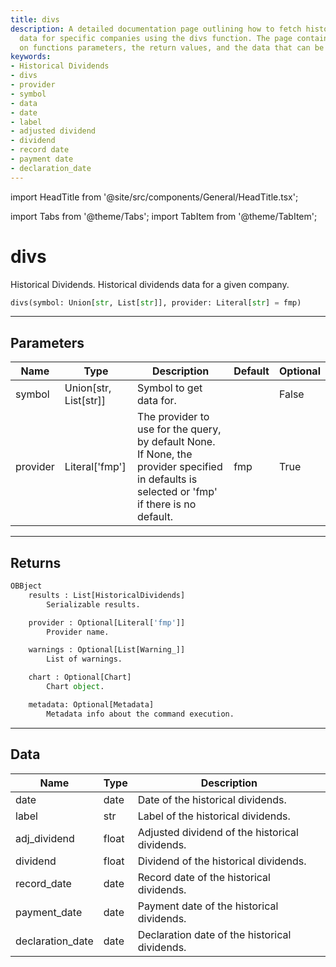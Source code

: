 ```yaml
---
title: divs
description: A detailed documentation page outlining how to fetch historical dividends
  data for specific companies using the divs function. The page contains explanations
  on functions parameters, the return values, and the data that can be obtained.
keywords:
- Historical Dividends
- divs
- provider
- symbol
- data
- date
- label
- adjusted dividend
- dividend
- record date
- payment date
- declaration_date
---
```


import HeadTitle from '@site/src/components/General/HeadTitle.tsx';

<HeadTitle title="fa.divs - Reference | OpenBB Platform Docs" />

import Tabs from '@theme/Tabs';
import TabItem from '@theme/TabItem';

# divs

Historical Dividends. Historical dividends data for a given company.

```python wordwrap
divs(symbol: Union[str, List[str]], provider: Literal[str] = fmp)
```

---

## Parameters

<Tabs>
<TabItem value="standard" label="Standard">

| Name | Type | Description | Default | Optional |
| ---- | ---- | ----------- | ------- | -------- |
| symbol | Union[str, List[str]] | Symbol to get data for. |  | False |
| provider | Literal['fmp'] | The provider to use for the query, by default None. If None, the provider specified in defaults is selected or 'fmp' if there is no default. | fmp | True |
</TabItem>

</Tabs>

---

## Returns

```python wordwrap
OBBject
    results : List[HistoricalDividends]
        Serializable results.

    provider : Optional[Literal['fmp']]
        Provider name.

    warnings : Optional[List[Warning_]]
        List of warnings.

    chart : Optional[Chart]
        Chart object.

    metadata: Optional[Metadata]
        Metadata info about the command execution.
```

---

## Data

<Tabs>
<TabItem value="standard" label="Standard">

| Name | Type | Description |
| ---- | ---- | ----------- |
| date | date | Date of the historical dividends. |
| label | str | Label of the historical dividends. |
| adj_dividend | float | Adjusted dividend of the historical dividends. |
| dividend | float | Dividend of the historical dividends. |
| record_date | date | Record date of the historical dividends. |
| payment_date | date | Payment date of the historical dividends. |
| declaration_date | date | Declaration date of the historical dividends. |
</TabItem>

</Tabs>
